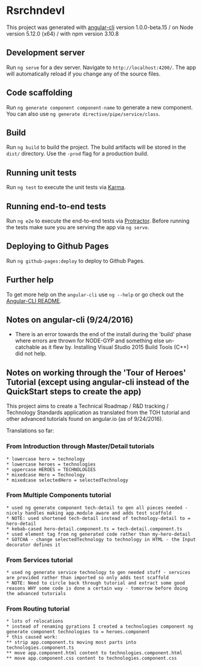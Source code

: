 # Rsrchndevl

This project was generated with [angular-cli](https://github.com/angular/angular-cli) version 1.0.0-beta.15 / on Node version 5.12.0 (x64) / with npm version 3.10.8

## Development server
Run `ng serve` for a dev server. Navigate to `http://localhost:4200/`. The app will automatically reload if you change any of the source files.

## Code scaffolding

Run `ng generate component component-name` to generate a new component. You can also use `ng generate directive/pipe/service/class`.

## Build

Run `ng build` to build the project. The build artifacts will be stored in the `dist/` directory. Use the `-prod` flag for a production build.

## Running unit tests

Run `ng test` to execute the unit tests via [Karma](https://karma-runner.github.io).

## Running end-to-end tests

Run `ng e2e` to execute the end-to-end tests via [Protractor](http://www.protractortest.org/). 
Before running the tests make sure you are serving the app via `ng serve`.

## Deploying to Github Pages

Run `ng github-pages:deploy` to deploy to Github Pages.

## Further help

To get more help on the `angular-cli` use `ng --help` or go check out the [Angular-CLI README](https://github.com/angular/angular-cli/blob/master/README.md).

## Notes on angular-cli (9/24/2016)
 * There is an error towards the end of the install during the 'build' phase where errors are thrown for NODE-GYP and something else un-catchable as it flew by. Installing
    Visual Studio 2015 Build Tools (C++) did not help.

## Notes on working through the 'Tour of Heroes' Tutorial (except using angular-cli instead of the QuickStart steps to create the app)
This project aims to create a Technical Roadmap / R&D tracking / Technology Standards application as translated from the TOH tutorial and other advanced tutorials
found on angular.io (as of 9/24/2016).

Translations so far:

### From Introduction through Master/Detail tutorials
    * lowercase hero = technology
    * lowercase heroes = technologies
    * uppercase HEROES = TECHNOLOGIES
    * mixedcase Hero = Technology
    * mixedcase selectedHero = selectedTechnology

### From Multiple Components tutorial
    * used ng generate component tech-detail to gen all pieces needed - nicely handles making app.module aware and adds test scaffold
    * NOTE: used shortened tech-detail instead of technology-detail to = hero-detail
    * kebab-cased hero-detail.component.ts = tech-detail.component.ts
    * used element tag from ng generated code rather than my-hero-detail
    * GOTCHA - change selectedTechnology to technology in HTML - the Input decorator defines it

### From Services tutorial
    * used ng generate service technology to gen needed stuff - services are provided rather than imported so only adds test scaffold
    * NOTE: Need to circle back through tutorial and extract some good reasons WHY some code is done a certain way - tomorrow before doing the advanced tutorials

### From Routing tutorial
    * lots of relocations
    * instead of renaming gyrations I created a technologies component ng generate component technologies to = heroes.component
    * this caused work:
    ** strip app.component.ts moving most parts into technologies.component.ts
    ** move app.component.html content to technologies.component.html 
    ** move app.component.css content to technologies.component.css  